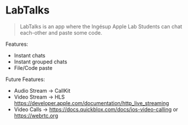 #  LabTalks

> LabTalks is an app where the Ingésup Apple Lab Students can chat each-other and paste some code.

Features:
* Instant chats
* Instant grouped chats
* File/Code paste

Future Features:
* Audio Stream -> CallKit
* Video Stream -> HLS https://developer.apple.com/documentation/http_live_streaming
* Video Calls -> https://docs.quickblox.com/docs/ios-video-calling or https://webrtc.org


